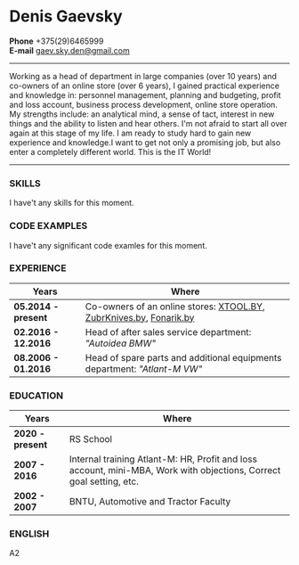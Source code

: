 # Denis Gaevsky  
**Phone** +375(29)6465999  
**E-mail** gaev.sky.den@gmail.com  

***  

Working as a head of department in large companies (over 10 years) and co-owners of an online store (over 6 years), I gained practical experience and knowledge in: personnel management, planning and budgeting, profit and loss account, business process development, online store operation. 
My strengths include: an analytical mind, a sense of tact, interest in new things and the ability to listen and hear others. 
I'm not afraid to start all over again at this stage of my life. I am ready to study hard to gain new experience and knowledge.I want to get not only a promising job, but also enter a completely different world. This is the IT World!

***  

### SKILLS

I have't any skills for this moment.


### CODE EXAMPLES

I have't any significant code examles for this moment.


### EXPERIENCE

Years | Where
------------------ | ------------------
**05.2014 - present** | Co-owners of an online stores: [XTOOL.BY](http://www.xtool.by/), [ZubrKnives.by](http://zubrknives.by/), [Fonarik.by](https://fonarik.by/)  
**02.2016 - 12.2016** | Head of after sales service department: *"Autoidea BMW"*
**08.2006 - 01.2016** | Head of spare parts and additional equipments department: *"Atlant-M VW"*
                        

### EDUCATION

Years | Where
------------------ | ------------------
**2020 - present** | RS School 
**2007 - 2016** | Internal training Atlant-M: HR, Profit and loss account, mini-MBA, Work with objections, Correct goal setting, etc. 
**2002 - 2007** | BNTU, Automotive and Tractor Faculty 


### ENGLISH

A2
